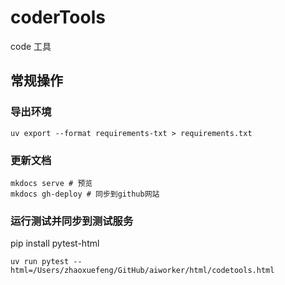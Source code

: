 # coderTools
code 工具


## 常规操作

### 导出环境
```
uv export --format requirements-txt > requirements.txt
```

### 更新文档
```
mkdocs serve # 预览
mkdocs gh-deploy # 同步到github网站
```

### 运行测试并同步到测试服务
pip install pytest-html
```
uv run pytest --html=/Users/zhaoxuefeng/GitHub/aiworker/html/codetools.html
```
